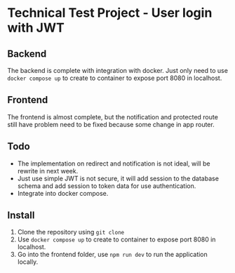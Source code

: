 # Technical Test Project - User login with JWT
## Backend
The backend is complete with integration with docker.
Just only need to use ```docker compose up``` to create to container to expose port 8080 in localhost.

## Frontend
The frontend is almost complete, but the notification and protected route still have problem need to be fixed because some change in app router.

## Todo
 - The implementation on redirect and notification is not ideal, will be rewrite in next week.
 - Just use simple JWT is not secure, it will add session to the database schema and add session to token data for use authentication.
 - Integrate into docker compose.

## Install
1. Clone the repository using ```git clone```
2. Use ```docker compose up``` to create to container to expose port 8080 in localhost.
3. Go into the frontend folder, use ```npm run dev``` to run the application locally.